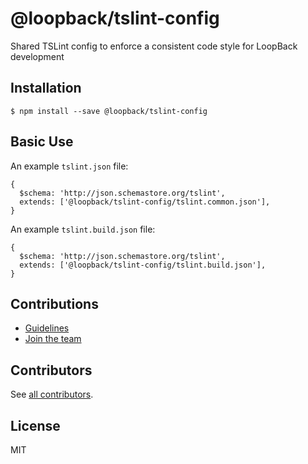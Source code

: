 # @loopback/tslint-config

Shared TSLint config to enforce a consistent code style for LoopBack development

## Installation

```shell
$ npm install --save @loopback/tslint-config
```

## Basic Use

An example `tslint.json` file:

```json5
{
  $schema: 'http://json.schemastore.org/tslint',
  extends: ['@loopback/tslint-config/tslint.common.json'],
}
```

An example `tslint.build.json` file:

```json5
{
  $schema: 'http://json.schemastore.org/tslint',
  extends: ['@loopback/tslint-config/tslint.build.json'],
}
```

## Contributions

- [Guidelines](https://github.com/strongloop/loopback-next/blob/master/docs/CONTRIBUTING.md)
- [Join the team](https://github.com/strongloop/loopback-next/issues/110)

## Contributors

See
[all contributors](https://github.com/strongloop/loopback-next/graphs/contributors).

## License

MIT

